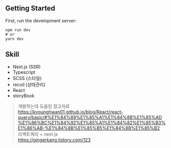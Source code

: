 ## Getting Started

First, run the development server:

```
npm run dev
# or
yarn dev
```

## Skill

- Next.js (SSR)
- Typescript
- SCSS (스타일)
- recoil (상태관리)
- React
- storyBook

> 개발하는데 도움된 참고자료 <Br> https://kyounghwan01.github.io/blog/React/react-query/basic/#%E1%84%89%E1%85%A1%E1%84%8B%E1%85%AD%E1%86%BC%E1%84%92%E1%85%A1%E1%84%82%E1%85%B3%E1%86%AB-%E1%84%8B%E1%85%B5%E1%84%8B%E1%85%B2 <br> 리액트쿼리 + next.js <br> https://gingerkang.tistory.com/123
